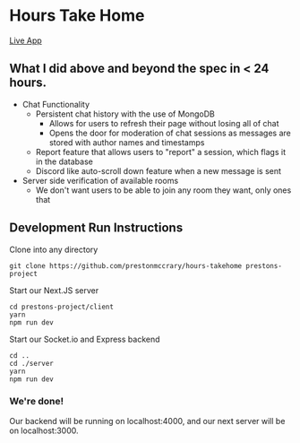 # Hours Take Home

[Live App](https://hours-takehome.vercel.app/)

## What I did above and beyond the spec in < 24 hours.

- Chat Functionality
  - Persistent chat history with the use of MongoDB
    - Allows for users to refresh their page without losing all of chat
    - Opens the door for moderation of chat sessions as messages are stored with author names and timestamps
  - Report feature that allows users to "report" a session, which flags it in the database
  - Discord like auto-scroll down feature when a new message is sent
- Server side verification of available rooms
  - We don't want users to be able to join any room they want, only ones that

## Development Run Instructions

Clone into any directory

```
git clone https://github.com/prestonmccrary/hours-takehome prestons-project
```

Start our Next.JS server

```
cd prestons-project/client
yarn
npm run dev
```

Start our Socket.io and Express backend

```
cd ..
cd ./server
yarn
npm run dev
```

### We're done!
Our backend will be running on localhost:4000, and our next server will be on localhost:3000.





